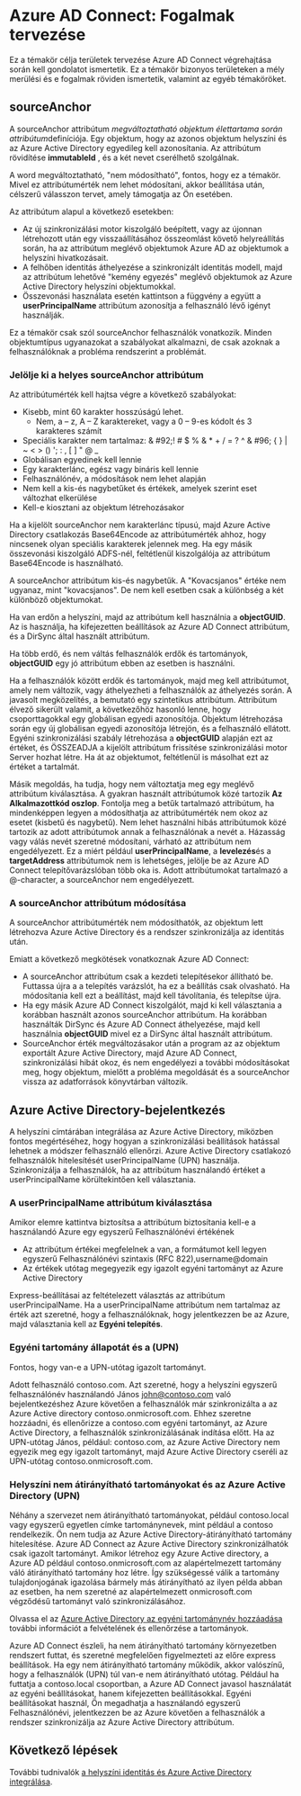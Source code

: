 <properties
   pageTitle="Azure AD Connect: Tervezése fogalmak |} Microsoft Azure"
   description="Ez a témakör részletezi bizonyos végrehajtása tervezés területek"
   services="active-directory"
   documentationCenter=""
   authors="billmath"
   manager="femila"
   editor=""/>

<tags
   ms.service="active-directory"
   ms.custom = "azure-ad-connect"
   ms.devlang="na"
   ms.topic="article"
   ms.tgt_pltfrm="na"
   ms.workload="Identity"
   ms.date="09/13/2016"
   ms.author="billmath"/>

# <a name="azure-ad-connect-design-concepts"></a>Azure AD Connect: Fogalmak tervezése
Ez a témakör célja területek tervezése Azure AD Connect végrehajtása során kell gondolatot ismertetik. Ez a témakör bizonyos területeken a mély merülési és e fogalmak röviden ismertetik, valamint az egyéb témaköröket.

## <a name="sourceanchor"></a>sourceAnchor
A sourceAnchor attribútum *megváltoztatható objektum élettartama során attribútum*definíciója. Egy objektum, hogy az azonos objektum helyszíni és az Azure Active Directory egyedileg kell azonosítania. Az attribútum rövidítése **immutableId** , és a két nevet cserélhető szolgálnak.

A word megváltoztatható, "nem módosítható", fontos, hogy ez a témakör. Mivel ez attribútumérték nem lehet módosítani, akkor beállítása után, célszerű válasszon tervet, amely támogatja az Ön esetében.

Az attribútum alapul a következő esetekben:

- Az új szinkronizálási motor kiszolgáló beépített, vagy az újonnan létrehozott után egy visszaállításához összeomlást követő helyreállítás során, ha az attribútum meglévő objektumok Azure AD az objektumok a helyszíni hivatkozásait.
- A felhőben identitás áthelyezése a szinkronizált identitás modell, majd az attribútum lehetővé "kemény egyezés" meglévő objektumok az Azure Active Directory helyszíni objektumokkal.
- Összevonási használata esetén kattintson a függvény a együtt a **userPrincipalName** attribútum azonosítja a felhasználó lévő igényt használják.

Ez a témakör csak szól sourceAnchor felhasználók vonatkozik. Minden objektumtípus ugyanazokat a szabályokat alkalmazni, de csak azoknak a felhasználóknak a probléma rendszerint a problémát.

### <a name="selecting-a-good-sourceanchor-attribute"></a>Jelölje ki a helyes sourceAnchor attribútum
Az attribútumérték kell hajtsa végre a következő szabályokat:

- Kisebb, mint 60 karakter hosszúságú lehet.
    - Nem, a – z, A – Z karaktereket, vagy a 0 – 9-es kódolt és 3 karakteres számít
- Speciális karakter nem tartalmaz: & #92;! # $ % & * + / = ? ^ & #96; { } | ~ < > () '; : , [ ] " @ _
- Globálisan egyedinek kell lennie
- Egy karakterlánc, egész vagy bináris kell lennie
- Felhasználónév, a módosítások nem lehet alapján
- Nem kell a kis-és nagybetűket és értékek, amelyek szerint eset változhat elkerülése
- Kell-e kiosztani az objektum létrehozásakor

Ha a kijelölt sourceAnchor nem karakterlánc típusú, majd Azure Active Directory csatlakozás Base64Encode az attribútumérték ahhoz, hogy nincsenek olyan speciális karakterek jelennek meg. Ha egy másik összevonási kiszolgáló ADFS-nél, feltétlenül kiszolgálója az attribútum Base64Encode is használható.

A sourceAnchor attribútum kis-és nagybetűk. A "Kovacsjanos" értéke nem ugyanaz, mint "kovacsjanos". De nem kell esetben csak a különbség a két különböző objektumokat.

Ha van erdőn a helyszíni, majd az attribútum kell használnia a **objectGUID**. Az is használja, ha kifejezetten beállítások az Azure AD Connect attribútum, és a DirSync által használt attribútum.

Ha több erdő, és nem váltás felhasználók erdők és tartományok, **objectGUID** egy jó attribútum ebben az esetben is használni.

Ha a felhasználók között erdők és tartományok, majd meg kell attribútumot, amely nem változik, vagy áthelyezheti a felhasználók az áthelyezés során. A javasolt megközelítés, a bemutató egy szintetikus attribútum. Attribútum élvező sikerült valamit, a következőhöz hasonló lenne, hogy csoporttagokkal egy globálisan egyedi azonosítója. Objektum létrehozása során egy új globálisan egyedi azonosítója létrejön, és a felhasználó ellátott. Egyéni szinkronizálási szabály létrehozása a **objectGUID** alapján ezt az értéket, és ÖSSZEADJA a kijelölt attribútum frissítése szinkronizálási motor Server hozhat létre. Ha át az objektumot, feltétlenül is másolhat ezt az értéket a tartalmát.

Másik megoldás, ha tudja, hogy nem változtatja meg egy meglévő attribútum kiválasztása. A gyakran használt attribútumok közé tartozik **Az Alkalmazottkód oszlop**. Fontolja meg a betűk tartalmazó attribútum, ha mindenképpen legyen a módosíthatja az attribútumérték nem okoz az esetet (kisbetű és nagybetű). Nem lehet használni hibás attribútumok közé tartozik az adott attribútumok annak a felhasználónak a nevét a. Házasság vagy válás nevét szeretné módosítani, várható az attribútum nem engedélyezett. Ez a miért például **userPrincipalName**, a **levelezés**és a **targetAddress** attribútumok nem is lehetséges, jelölje be az Azure AD Connect telepítővarázslóban több oka is. Adott attribútumokat tartalmazó a @-character, a sourceAnchor nem engedélyezett.

### <a name="changing-the-sourceanchor-attribute"></a>A sourceAnchor attribútum módosítása
A sourceAnchor attribútumérték nem módosíthatók, az objektum lett létrehozva Azure Active Directory és a rendszer szinkronizálja az identitás után.

Emiatt a következő megkötések vonatkoznak Azure AD Connect:

- A sourceAnchor attribútum csak a kezdeti telepítésekor állítható be. Futtassa újra a a telepítés varázslót, ha ez a beállítás csak olvasható. Ha módosítania kell ezt a beállítást, majd kell távolítania, és telepítse újra.
- Ha egy másik Azure AD Connect kiszolgálót, majd ki kell választania a korábban használt azonos sourceAnchor attribútum. Ha korábban használták DirSync és Azure AD Connect áthelyezése, majd kell használnia **objectGUID** mivel ez a DirSync által használt attribútum.
- SourceAnchor érték megváltozásakor után a program az az objektum exportált Azure Active Directory, majd Azure AD Connect, szinkronizálási hibát okoz, és nem engedélyezi a további módosításokat meg, hogy objektum, mielőtt a probléma megoldását és a sourceAnchor vissza az adatforrások könyvtárban változik.

## <a name="azure-ad-sign-in"></a>Azure Active Directory-bejelentkezés
A helyszíni címtárában integrálása az Azure Active Directory, miközben fontos megértéséhez, hogy hogyan a szinkronizálási beállítások hatással lehetnek a módszer felhasználó ellenőrzi. Azure Active Directory csatlakozó felhasználók hitelesítését userPrincipalName (UPN) használja. Szinkronizálja a felhasználók, ha az attribútum használandó értéket a userPrincipalName körültekintően kell választania.

### <a name="choosing-the-attribute-for-userprincipalname"></a>A userPrincipalName attribútum kiválasztása
Amikor elemre kattintva biztosítsa a attribútum biztosítania kell-e a használandó Azure egy egyszerű Felhasználónévi értékének

- Az attribútum értékei megfelelnek a van, a formátumot kell legyen egyszerű Felhasználónévi szintaxis (RFC 822),username@domain
- Az értékek utótag megegyezik egy igazolt egyéni tartományt az Azure Active Directory

Express-beállításai az feltételezett választás az attribútum userPrincipalName. Ha a userPrincipalName attribútum nem tartalmaz az érték azt szeretné, hogy a felhasználóknak, hogy jelentkezzen be az Azure, majd választania kell az **Egyéni telepítés**.

### <a name="custom-domain-state-and-upn"></a>Egyéni tartomány állapotát és a (UPN)
Fontos, hogy van-e a UPN-utótag igazolt tartományt.

Adott felhasználó contoso.com. Azt szeretné, hogy a helyszíni egyszerű felhasználónév használandó János john@contoso.com való bejelentkezéshez Azure követően a felhasználók már szinkronizálta a az Azure Active directory contoso.onmicrosoft.com. Ehhez szeretne hozzáadni, és ellenőrizze a contoso.com egyéni tartományt, az Azure Active Directory, a felhasználók szinkronizálásának indítása előtt. Ha az UPN-utótag János, például: contoso.com, az Azure Active Directory nem egyezik meg egy igazolt tartományt, majd Azure Active Directory cseréli az UPN-utótag contoso.onmicrosoft.com.

### <a name="non-routable-on-premises-domains-and-upn-for-azure-ad"></a>Helyszíni nem átirányítható tartományokat és az Azure Active Directory (UPN)
Néhány a szervezet nem átirányítható tartományokat, például contoso.local vagy egyszerű egyetlen címke tartománynevek, mint például a contoso rendelkezik. Ön nem tudja az Azure Active Directory-átirányítható tartomány hitelesítése. Azure AD Connect az Azure Active Directory szinkronizálhatók csak igazolt tartományt. Amikor létrehoz egy Azure Active directory, a Azure AD például contoso.onmicrosoft.com az alapértelmezett tartomány váló átirányítható tartomány hoz létre. Így szükségessé válik a tartomány tulajdonjogának igazolása bármely más átirányítható az ilyen példa abban az esetben, ha nem szeretné az alapértelmezett onmicrosoft.com végződésű tartományt való szinkronizálásához.

Olvassa el az [Azure Active Directory az egyéni tartománynév hozzáadása](active-directory-add-domain.md) további információt a felvételének és ellenőrzése a tartományok.

Azure AD Connect észleli, ha nem átirányítható tartomány környezetben rendszert futtat, és szeretné megfelelően figyelmezteti az előre express beállítások. Ha egy nem átirányítható tartomány működik, akkor valószínű, hogy a felhasználók (UPN) túl van-e nem átirányítható utótag. Például ha futtatja a contoso.local csoportban, a Azure AD Connect javasol használatát az egyéni beállításokat, hanem kifejezetten beállításokkal. Egyéni beállításokat használ, Ön megadhatja a használandó egyszerű Felhasználónévi, jelentkezzen be az Azure követően a felhasználók a rendszer szinkronizálja az Azure Active Directory attribútum.

## <a name="next-steps"></a>Következő lépések
További tudnivalók [a helyszíni identitás és Azure Active Directory integrálása](active-directory-aadconnect.md).
